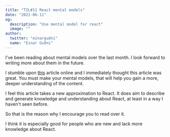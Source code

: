 ```yaml
---
title: "TIL#11 React mental models"
date: "2021-06-11"
og:
  description: "Use mental model for react"
  image: ""
author:
  twitter: "einargudni"
  name: "Einar Guðni"
---
```


I've been reading about mental models over the last month.
I look forward to writing more about them in the future.

I stumble upon [this](https://obedparla.com/code/a-visual-guide-to-react-mental-models/) article online and I immediately thought this article was great.
You must make your mental models, that will help you gain a more, deeper understanding of the content.

I feel this article takes a new approximation to React. It does aim to describe and generate knowledge and understanding about React, at least in a way I haven't seen before.

So that is the reason why I encourage you to read over it.

I think it is especially good for people who are new and lack more knowledge about React.
